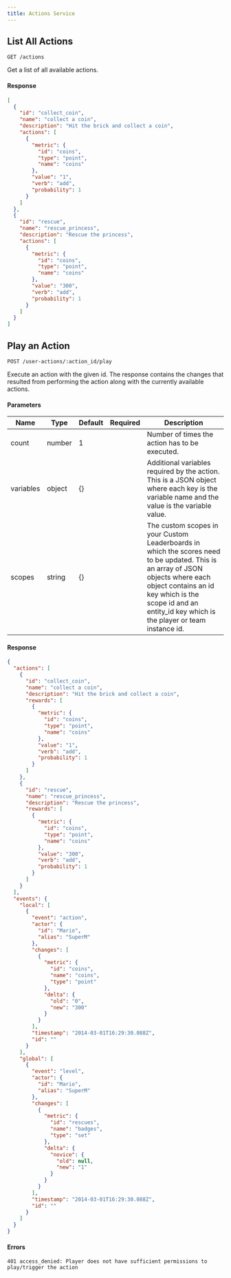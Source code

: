 ```yaml
---
title: Actions Service
---
```


## List All Actions

```
GET /actions
```

Get a list of all available actions.

#### Response

```json
[
  {
    "id": "collect_coin",
    "name": "collect a coin",
    "description": "Hit the brick and collect a coin",
    "actions": [
      {
        "metric": {
          "id": "coins",
          "type": "point",
          "name": "coins"
        },
        "value": "1",
        "verb": "add",
        "probability": 1
      }
    ]
  },
  {
    "id": "rescue",
    "name": "rescue_princess",
    "description": "Rescue the princess",
    "actions": [
      {
        "metric": {
          "id": "coins",
          "type": "point",
          "name": "coins"
        },
        "value": "300",
        "verb": "add",
        "probability": 1
      }
    ]
  }
]
```


## Play an Action

```
POST /user-actions/:action_id/play
```

Execute an action with the given id. The response contains the changes that resulted from performing the action along with the currently available actions.

#### Parameters

|   Name   | Type   | Default | Required |   Description   |
|----------|--------|---------|----------|-----------------|
| count    | number | 1       |          | Number of times the action has to be executed. |
| variables| object | {}      |          | Additional variables required by the action. This is a JSON object where each key is the variable name and the value is the variable value. |
| scopes   | string | {}      |          | The custom scopes in your Custom Leaderboards in which the scores need to be updated. This is an array of JSON objects where each object contains an id key which is the scope id and an entity_id key which is the player or team instance id. |

#### Response

```json
{
  "actions": [
    {
      "id": "collect_coin",
      "name": "collect a coin",
      "description": "Hit the brick and collect a coin",
      "rewards": [
        {
          "metric": {
            "id": "coins",
            "type": "point",
            "name": "coins"
          },
          "value": "1",
          "verb": "add",
          "probability": 1
        }
      ]
    },
    {
      "id": "rescue",
      "name": "rescue_princess",
      "description": "Rescue the princess",
      "rewards": [
        {
          "metric": {
            "id": "coins",
            "type": "point",
            "name": "coins"
          },
          "value": "300",
          "verb": "add",
          "probability": 1
        }
      ]
    }
  ],
  "events": {
    "local": [
      {
        "event": "action",
        "actor": {
          "id": "Mario",
          "alias": "SuperM"
        },
        "changes": [
          {
            "metric": {
              "id": "coins",
              "name": "coins",
              "type": "point"
            },
            "delta": {
              "old": "0",
              "new": "300"
            }
          }
        ],
        "timestamp": "2014-03-01T16:29:30.088Z",
        "id": ""
      }
    ],
    "global": [
      {
        "event": "level",
        "actor": {
          "id": "Mario",
          "alias": "SuperM"
        },
        "changes": [
          {
            "metric": {
              "id": "rescues",
              "name": "badges",
              "type": "set"
            },
            "delta": {
              "novice": {
                "old": null,
                "new": "1"
              }
            }
          }
        ],
        "timestamp": "2014-03-01T16:29:30.088Z",
        "id": ""
      }
    ]
  }
}
```

#### Errors

```
401 access_denied: Player does not have sufficient permissions to play/trigger the action
```
